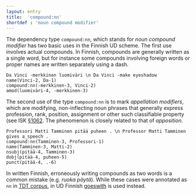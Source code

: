 ```yaml
---
layout: entry
title:  'compound:nn'
shortdef : 'noun compound modifier'
---
```


The dependency type `compound:nn`, which stands for *noun compound
modifier* has two basic uses in the Finnish UD scheme. The first use
involves actual compounds. In Finnish, compounds are generally written
as a single word, but for instance some compounds involving foreign
words or proper names are written separately using a dash.

<!-- fname:nn_foreign.pdf -->
~~~ sdparse
Da Vinci -merkkinen luomiväri \n Da Vinci -make eyeshadow
name(Vinci-2, Da-1)
compound:nn(-merkkinen-3, Vinci-2)
amod(luomiväri-4, -merkkinen-3)
~~~

The second use of the type `compound:nn` is to mark *appellation
modifiers*, which are modifying, non-inflecting noun phrases that
generally express profession, rank, position, assignment or other such
classifiable property (see ISK
[§1062](http://scripta.kotus.fi/visk/sisallys.php?p=1062). The
phenomenon is closely related to that of *apposition*.

<!-- , and the distinction between the two is described in Section [appos-vs-nn](#sec-appos-vs-nn).-->

<!-- fname:nn_appellation.pdf -->
~~~ sdparse
Professori Matti Tamminen pitää puheen . \n Professor Matti Tamminen gives a_speech .
compound:nn(Tamminen-3, Professori-1)
name(Tamminen-3, Matti-2)
nsubj(pitää-4, Tamminen-3)
dobj(pitää-4, puheen-5)
punct(pitää-4, .-6)
~~~

In written Finnish, erroneously writing compounds as two words is a
common mistake (e.g. *ruoka pöytä*). While these cases were annotated
as `nn` in [TDT corpus](http://bionlp.utu.fi/fintreebank.html), in UD
Finnish [goeswith]() is used instead.
